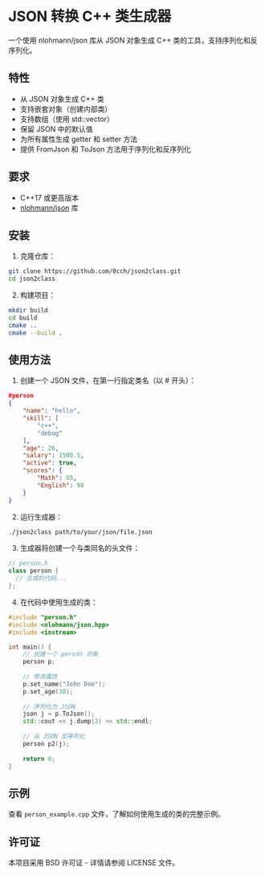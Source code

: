 # JSON 转换 C++ 类生成器

一个使用 nlohmann/json 库从 JSON 对象生成 C++ 类的工具，支持序列化和反序列化。

## 特性

- 从 JSON 对象生成 C++ 类
- 支持嵌套对象（创建内部类）
- 支持数组（使用 std::vector）
- 保留 JSON 中的默认值
- 为所有属性生成 getter 和 setter 方法
- 提供 FromJson 和 ToJson 方法用于序列化和反序列化

## 要求

- C++17 或更高版本
- [nlohmann/json](https://github.com/nlohmann/json) 库

## 安装

1. 克隆仓库：
```bash
git clone https://github.com/0cch/json2class.git
cd json2class
```

2. 构建项目：
```bash
mkdir build
cd build
cmake ..
cmake --build .
```

## 使用方法

1. 创建一个 JSON 文件，在第一行指定类名（以 # 开头）：

```json
#person
{
    "name": "hello",
    "skill": [
        "c++",
        "debug"
    ],
    "age": 26,
    "salary": 1500.5,
    "active": true,
    "scores": {
        "Math": 95,
        "English": 90
    }
}
```

2. 运行生成器：

```bash
./json2class path/to/your/json/file.json
```

3. 生成器将创建一个与类同名的头文件：

```cpp
// person.h
class person {
  // 生成的代码...
};
```

4. 在代码中使用生成的类：

```cpp
#include "person.h"
#include <nlohmann/json.hpp>
#include <iostream>

int main() {
    // 创建一个 person 对象
    person p;
    
    // 修改属性
    p.set_name("John Doe");
    p.set_age(30);
    
    // 序列化为 JSON
    json j = p.ToJson();
    std::cout << j.dump(2) << std::endl;
    
    // 从 JSON 反序列化
    person p2(j);
    
    return 0;
}
```

## 示例

查看 `person_example.cpp` 文件，了解如何使用生成的类的完整示例。

## 许可证

本项目采用 BSD 许可证 - 详情请参阅 LICENSE 文件。
```